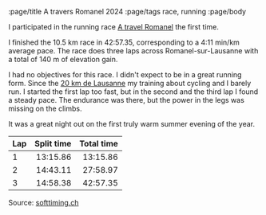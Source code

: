:page/title A travers Romanel 2024
:page/tags race, running
:page/body

I participated in the running race [A travel Romanel](https://www.atraversromanel.ch/) the first time.

I finished the 10.5 km race in 42:57.35, corresponding to a 4:11 min/km average
pace.  The race does three laps across Romanel-sur-Lausanne with a total of 140
m of elevation gain.

I had no objectives for this race.  I didn't expect to be in a great running
form.  Since the [20 km de
Lausanne](2024-04-28-20km-de-Lausanne-2024.md) my training about
cycling and I barely run.  I started the first lap too fast, but in the second
and the third lap I found a steady pace.  The endurance was there, but the
power in the legs was missing on the climbs.

It was a great night out on the first truly warm summer evening of the year.

| Lap | Split time | Total time
| :-- | ---------: | ---------:
|   1 | 13:15.86   | 13:15.86
|   2 | 14:43.11   | 27:58.97
|   3 | 14:58.38   | 42:57.35

Source: [softtiming.ch](https://www.softtiming.ch/resultats/callHtml.php?page=Class_cat10.xml&retour=/resultats/index.php&type=PC&reper=romanel24/&ext=xml)
